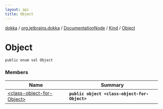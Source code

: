 ```yaml
---
layout: api
title: Object
---
```

[dokka](../../../../index.html) / [org.jetbrains.dokka](../../../index.html) / [DocumentationNode](../../index.html) / [Kind](../index.html) / [Object](index.html)


# Object



```
public enum val Object
```


### Members

| Name | Summary |
|------|---------|
|[&lt;class-object-for-Object&gt;](_class-object-for-Object_.html)|**`public object <class-object-for-Object>`**|
